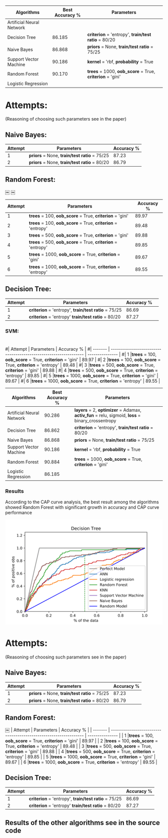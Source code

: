 
| Algorithms  | Best Accuracy % | Parameters
| --------------------------- | --------------- | -------------------------------------------------------------- |
|  Artificial Neural Network  |                 ||
|  Decision Tree              |     86.185      |**criterion** = 'entropy',  **train/test ratio** = 80/20        |
|  Naive Bayes                |     86.868      |**priors** = None, **train/test ratio** = 75/25                 |
|  Support Vector Machine     |     90.186      |**kernel** = 'rbf, **probability** = True                       |
|  Random Forest              |     90.170      | **trees** = 1000, **oob_score** = True, **criterion** = 'gini' |
|  Logistic Regression        |                 ||

# Attempts: #
(Reasoning of choosing such parameters see in the paper)

## Naive Bayes: ##

| Attempt | Parameters                                           | Accuracy %      |
| ------- | ---------------------------------------------------- | --------------- |
|     1   |**priors** = None, **train/test ratio** = 75/25       | 87.23           |
|     2   |**priors** = None, **train/test ratio** = 80/20       | 86.79           |



## Random Forest: ##
￼
￼


| Attempt | Parameters                                                       | Accuracy %      |
| ------- | ---------------------------------------------------------------- | --------------- |
|     1   |**trees** = 100, **oob_score** = True, **criterion** = 'gini'     | 89.97           |
|     2   |**trees** = 100, **oob_score** = True, **criterion** = 'entropy'  | 89.48           |
|     3   |**trees** = 500, **oob_score** = True, **criterion** = 'gini'     | 89.88           |
|     4   |**trees** = 500, **oob_score** = True, **criterion** = 'entropy'  | 89.85           |
|     5   |**trees** = 1000, **oob_score** = True, **criterion** = 'gini'    | 89.67           |
|     6   |**trees** = 1000, **oob_score** = True, **criterion** = 'entropy' | 89.55           |

## Decision Tree: ##

| Attempt | Parameters                                                    | Accuracy %      | |
| ------- | ------------------------------------------------------------- | --------------- | -------------------------------------------------------------- |
|     1   |**criterion** = 'entropy', **train/test ratio** = 75/25        | 86.69           ||
|     2   |**criterion** = 'entropy'  **train/test ratio** = 80/20        | 87.27           |


### SVM: ##
#
#| Attempt | Parameters                                                       | Accuracy %      |
#| ------- | ---------------------------------------------------------------- | --------------- |
#|     1   |**trees** = 100, **oob_score** = True, **criterion** = 'gini'     | 89.97           |
#|     2   |**trees** = 100, **oob_score** = True, **criterion** = 'entropy'  | 89.48           |
#|     3   |**trees** = 500, **oob_score** = True, **criterion** = 'gini'     | 89.88           |
#|     4   |**trees** = 500, **oob_score** = True, **criterion** = 'entropy'  | 89.85           |
#|     5   |**trees** = 1000, **oob_score** = True, **criterion** = 'gini'    | 89.67           |
#|     6   |**trees** = 1000, **oob_score** = True, **criterion** = 'entropy' | 89.55           |

| Algorithms  | Best Accuracy % | Parameters
| --------------------------- | --------------- | -------------------------------------------------------------- |
|  Artificial Neural Network  |     90.286      |**layers** = 2, **optimizer** = Adamax, **activ_fun** = relu, sigmoid, **loss** = binary_crossentropy|
|  Decision Tree              |     86.862      |**criterion** = 'entropy',  **train/test ratio** = 80/20        |
|  Naive Bayes                |     86.868      |**priors** = None, **train/test ratio** = 75/25                 |
|  Support Vector Machine     |     90.186      |**kernel** = 'rbf, **probability** = True                       |
|  Random Forest              |     90.884      | **trees** = 1000, **oob_score** = True, **criterion** = 'gini' |
|  Logistic Regression        |     86.185      ||

### Results ###
 According to the CAP curve analysis, the best result among the algorithms showed Random Forest with significant growth in accuracy and CAP curve performance

![Alt text](ROC_and_CAP_curves/Cap_graphs-1.png?raw=true "Title")


# Attempts: #
(Reasoning of choosing such parameters see in the paper)

## Naive Bayes: ##

| Attempt | Parameters                                           | Accuracy %      |
| ------- | ---------------------------------------------------- | --------------- |
|     1   |**priors** = None, **train/test ratio** = 75/25       | 87.23           |
|     2   |**priors** = None, **train/test ratio** = 80/20       | 86.79           |



## Random Forest: ##
￼
| Attempt | Parameters                                                       | Accuracy %      |
| ------- | ---------------------------------------------------------------- | --------------- |
|     1   |**trees** = 100, **oob_score** = True, **criterion** = 'gini'     | 89.97           |
|     2   |**trees** = 100, **oob_score** = True, **criterion** = 'entropy'  | 89.48           |
|     3   |**trees** = 500, **oob_score** = True, **criterion** = 'gini'     | 89.88           |
|     4   |**trees** = 500, **oob_score** = True, **criterion** = 'entropy'  | 89.85           |
|     5   |**trees** = 1000, **oob_score** = True, **criterion** = 'gini'    | 89.67           |
|     6   |**trees** = 1000, **oob_score** = True, **criterion** = 'entropy' | 89.55           |

## Decision Tree: ##

| Attempt | Parameters                                                    | Accuracy %      |
| ------- | ------------------------------------------------------------- | --------------- |
|     1   |**criterion** = 'entropy', **train/test ratio** = 75/25        | 86.69           |
|     2   |**criterion** = 'entropy'  **train/test ratio** = 80/20        | 87.27           |

## Results of the other algorithms see in the source code ##
